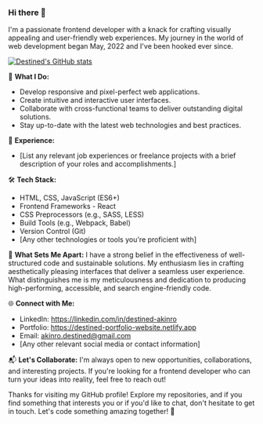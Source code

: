 ### Hi there 👋

I'm a passionate frontend developer with a knack for crafting visually appealing and user-friendly web experiences. My journey in the world of web development began May, 2022 and I've been hooked ever since.

[![Destined's GitHub stats](https://github-readme-stats.vercel.app/api?username=sirdest)](https://github.com/anuraghazra/github-readme-stats)

🚀 **What I Do:**
- Develop responsive and pixel-perfect web applications.
- Create intuitive and interactive user interfaces.
- Collaborate with cross-functional teams to deliver outstanding digital solutions.
- Stay up-to-date with the latest web technologies and best practices.

💼 **Experience:**
- [List any relevant job experiences or freelance projects with a brief description of your roles and accomplishments.]

🛠️ **Tech Stack:**
- HTML, CSS, JavaScript (ES6+)
- Frontend Frameworks - React
- CSS Preprocessors (e.g., SASS, LESS)
- Build Tools (e.g., Webpack, Babel)
- Version Control (Git)
- [Any other technologies or tools you're proficient with]

🌟 **What Sets Me Apart:**
I have a strong belief in the effectiveness of well-structured code and sustainable solutions. My enthusiasm lies in crafting aesthetically pleasing interfaces that deliver a seamless user experience. What distinguishes me is my meticulousness and dedication to producing high-performing, accessible, and search engine-friendly code.


🌐 **Connect with Me:**
- LinkedIn: https://linkedin.com/in/destined-akinro
- Portfolio: https://destined-portfolio-website.netlify.app
- Email: akinro.destined@gmail.com
- [Any other relevant social media or contact information]

📬 **Let's Collaborate:**
I'm always open to new opportunities, collaborations, and interesting projects. If you're looking for a frontend developer who can turn your ideas into reality, feel free to reach out!


Thanks for visiting my GitHub profile! Explore my repositories, and if you find something that interests you or if you'd like to chat, don't hesitate to get in touch. Let's code something amazing together! 🚀


